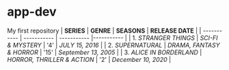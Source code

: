 # app-dev
My first repository
| **SERIES** | **GENRE** | **SEASONS** | **RELEASE DATE** |
| ----------- | ----------- | ----------- |----------- |
| 1. *STRANGER THINGS* | *SCI-FI & MYSTERY* | '4' | *JULY 15, 2016* |
| 2. *SUPERNATURAL* | *DRAMA, FANTASY & HORROR* | '15' | *September 13, 2005* |
| 3. *ALICE IN BORDERLAND* | *HORROR, THRILLER & ACTION* | '2' | *December 10, 2020* |
